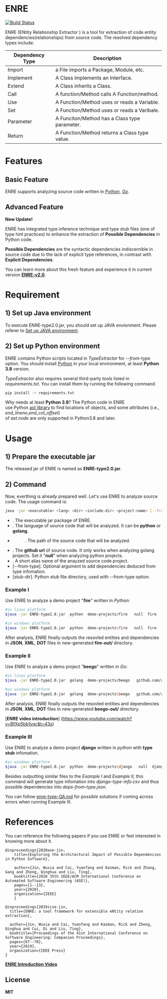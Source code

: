 # ENRE

[![Build Status](https://travis-ci.org/joemccann/dillinger.svg?branch=master)](https://travis-ci.org/joemccann/dillinger)

ENRE (ENtity Relationship Extractor ) is a tool for extraction of code entity dependencies(relationships) from source code. The resolved dependency types include:

| Dependency Type | Description |
| ------ | ------ |
| Import | a File imports a Package, Module, etc. |
| Implement | A Class implements an Interface. |
| Extend | A Class inherits a Class. |
| Call | A function/Method calls A Function/method. |
| Use  | A Function/Method uses or reads a Variable. |
| Set | A Function/Method uses or reads a Varibale. |
| Parameter | A Funciton/Method has a Class type parameter. |
| Return | A Function/Method returns a Class type value. |


# Features

## Basic Feature
ENRE supports analyzing source code written in [*Python*](https://www.python.org/), [*Go*](https://golang.org/). 

## Advanced Feature 
**New Update!**

ENRE has integrated type inference technique and type stub files (one of type hint practices) to enhance the extraction of **Possible Dependencies** in Python code.

**Possible Dependencies** are the syntactic dependencies indiscernible in source code due to the lack of explicit type references, in contrast with  **Explicit Dependencies**.

You can learn more about this fresh feature and experience it in current version **[ENRE-v2.0](https://github.com/jinwuxia/ENRE/tree/v2.0)**. 


# Requirement

## 1) Set up Java environment 

To execute ENRE-type2.0.jar, you should set up JAVA envionment. Please referer to [Set up JAVA environment](https://docs.oracle.com/javase/7/docs/webnotes/install/). 

## 2) Set up Python environment

ENRE contains Python scripts located in *TypeExtractor* for *--from-type* option. 
You should install [Python](https://www.python.org/) in your local environment, at least **Python 3.8** version. 

*TypeExtractor* also requires several third-party tools listed in *requirements.txt*. 
You can install them by running the following command.

```sh
pip install -r requirements.txt
``` 

Why needs at least **Python 3.8**? The Python code in ENRE use Python [ast library](https://docs.python.org/3/library/ast.html) to find locations of objects, and some attributes (i.e., *end_lineno*,*end_col_offset*) of *ast.node* are only supported in Python3.8 and later. 

# Usage
## 1) Prepare the executable jar
The released jar of ENRE is named as **ENRE-type2.0.jar**.

## 2) Command
Now, everthing is already prepared well. Let's use ENRE to analyze source code. 
The usage command is:
```sh
java -jar <executable> <lang> <dir> <include-dir> <project-name> [--from-type] [stub-dir]
```
- <executable>. The executable jar package of ENRE.
- <lang>. The language of source code that will be analyzed. It can be **python** or **golang**.
- <dir>. The path of the source code that will be analyzed.
- <include-dir>. The **github url** of source code. It only works when analyzing golang projects. Set it "**null**" when analyzing python projects.
- <project-name>. A short alias name of the anayzed source code project.  
- [--from-type]. Optional argument to add dependencies deduced from type infomation.
- [stub-dir]. Python stub file directory, used with --from-type option.

### Example I
Use ENRE to analyze a demo project "**fire**" written in *Python*: 
```sh
#in linux platform 
$java -jar ENRE-type2.0.jar  python  demo-projects/fire   null  fire   
```
```sh
#in windows platform
$java -jar ENRE-type2.0.jar  python  demo-projects\fire   null  fire 
```

After analysis, ENRE finally outputs the resovled entities and dependencies in **JSON**, **XML**, **DOT** files in new-generated **fire-out/** directory.

### Example II
Use ENRE to analyze a demo project "**beego**" written in  *Go*:
```sh
#in linux platform 
$java -jar ENRE-type2.0.jar  golang  demo-projects/beego   github.com/astaxie/beego  beego  
```
```sh
#in windows platform
$java -jar ENRE-type2.0.jar  golang  demo-projects\beego   github.com/astaxie/beego  beego
```
After analysis, ENRE finally outputs the resovled entities and dependencies in **JSON**, **XML**, **DOT** files in new-generated **beego-out/** directory.


[**ENRE video introduction**] (https://www.youtube.com/watch?v=BfXp5bb1yqc&t=43s)

### Example III
Use ENRE to analyze a demo project **django** written in *python* with **type stub** infomation.
```sh
#in windows platform
$java -jar ENRE-type2.0.jar  python  demo-projects\django   null  django --from-type demo-projects\django-stubs
```
Besides outputting similar files to the *Example I* and *Example II*, this command will generate type infomation into  *django-type-info.csv* and thus possible dependencies into *deps-from-type.json*.


You can follow [enre-type-QA.md](https://github.com/jinwuxia/ENRE/edit/enre-type/enre-type-QA.md) for possible solutions if coming across errors when running Example III. 

# References

You can reference the following papers if you use ENRE or feel interested in knowing more about it.


    @inproceedings{2020ase-jin,
        title={Exploring the Architectural Impact of Possible Dependencies in Python Software},
		
        author={Jin, Wuxia and Cai, Yuanfang and Kazman, Rick and Zhang, Gang and Zheng, Qinghua and Liu, Ting},
        booktitle={2020 35th IEEE/ACM International Conference on Automated Software Engineering (ASE)},
        pages={1--13},
        year={2020},
        organization={IEEE}
        }

    @inproceedings{2019icse-jin,
      title={ENRE: a tool framework for extensible eNtity relation extraction},
	  
      author={Jin, Wuxia and Cai, Yuanfang and Kazman, Rick and Zheng, Qinghua and Cui, Di and Liu, Ting},
      booktitle={Proceedings of the 41st International Conference on Software Engineering: Companion Proceedings},
      pages={67--70},
      year={2019},
      organization={IEEE Press}
    }


[**ENRE Introduction Video**](https://www.youtube.com/watch?v=BfXp5bb1yqc&t=43s)


License
----

**MIT**
